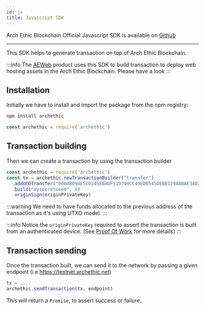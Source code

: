 ```yaml
---
id: js
title: Javascript SDK
---
```


Arch Ethic Blockchain Official Javascript SDK is available on [Github](https://github.com/archethic-foundation/libjs)

---

This SDK helps to generate transaction on top of Arch Ethic Blockchain.

:::info
The [AEWeb](https://github.com/archethic-foundation/aeweb-cli) product uses this SDK to build transaction to deploy web hosting assets in the Arch Ethic Blockchain. Please have a look
:::

## Installation

Initially we have to install and import the package from the npm registry:
```bash
npm install archethic
````

```js
const archethic = require('archethic')
```

## Transaction building

Then we can create a transaction by using the transaction builder

```js
const archethic = require('archethic')
const tx = archethic.newTransactionBuilder("transfer")
  .addUCOTransfer("0000B094E5C0245EB8DF519749CC49EDB545DEBB129A8BAE34D20D3E6118F64880CB", 10000)
  .build("mysecretseed", 0)
  .originSign(originPrivateKey)
```

:::warning
We need to have funds allocated to the previous address of the transaction as it's using UTXO model.
:::

:::info
  Notice the `originPrivateKey`  required to assert the transaction is built from an authenticated device. (See [Proof Of Work](/learn/arch-consensus/proof-of-work) for more details)
:::

## Transaction sending

Once the transaction built, we can send it to the network by passing a given endpoint (i.e https://testnet.archethic.net)

```js
tx = ....
archethic.sendTransaction(tx, endpoint)
```

This will return  a `Promise`, to assert  success or failure.
